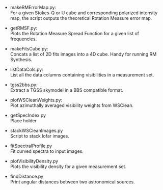 * makeRMErrorMap.py:<br />
    For a given Stokes-Q or U cube and corresponding polarized intensity map, the script outputs the theoretical Rotation Measure error map.

* getRMSF.py:<br />
    Plots the Rotation Measure Spread Function for a given list of frequencies.

* makeFitsCube.py:<br />
    Concats a list of 2D fits images into a 4D cube. Handy for running RM Synthesis.

* listDataCols.py:<br />
    List all the data columns containing visibilities in a measurement set.

* tgss2bbs.py:<br />
    Extract a TGSS skymodel in a BBS compatible format.

* plotWSCleanWeights.py:<br />
    Plot azimuthally averaged visibility weights from WSClean.
    
* getSpecIndex.py<br />
    Place holder
    
* stackWSCleanImages.py<br />
    Script to stack lofar images.

* fitSpectralProfile.py<br />
    Fit curved spectra to input images.

* plotVisibilityDensity.py<br />
    Plots the visibility density for a given measurement set.

* findDistance.py<br />
    Print angular distances between two astronomical sources.
